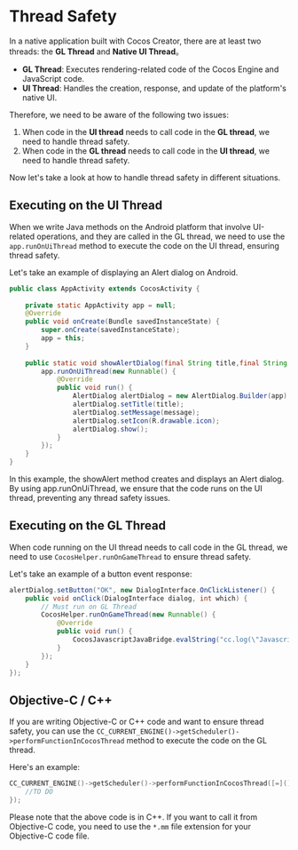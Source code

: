 # Thread Safety

In a native application built with Cocos Creator, there are at least two threads: the **GL Thread** and **Native UI Thread**。
- **GL Thread**: Executes rendering-related code of the Cocos Engine and JavaScript code.
- **UI Thread**: Handles the creation, response, and update of the platform's native UI.

Therefore, we need to be aware of the following two issues:
1. When code in the **UI thread** needs to call code in the **GL thread**, we need to handle thread safety.
2. When code in the **GL thread** needs to call code in the **UI thread**, we need to handle thread safety.

Now let's take a look at how to handle thread safety in different situations.

## Executing on the UI Thread

When we write Java methods on the Android platform that involve UI-related operations, and they are called in the GL thread, we need to use the `app.runOnUiThread` method to execute the code on the UI thread, ensuring thread safety.

Let's take an example of displaying an Alert dialog on Android.

```java
public class AppActivity extends CocosActivity {
    
    private static AppActivity app = null;
    @Override
    public void onCreate(Bundle savedInstanceState) {
        super.onCreate(savedInstanceState);
        app = this;
    }
    
    public static void showAlertDialog(final String title,final String message) {
        app.runOnUiThread(new Runnable() {
            @Override
            public void run() {
                AlertDialog alertDialog = new AlertDialog.Builder(app).create();
                alertDialog.setTitle(title);
                alertDialog.setMessage(message);
                alertDialog.setIcon(R.drawable.icon);
                alertDialog.show();
            }
        });
    }
}
```

In this example, the showAlert method creates and displays an Alert dialog. By using app.runOnUiThread, we ensure that the code runs on the UI thread, preventing any thread safety issues.

## Executing on the GL Thread

When code running on the UI thread needs to call code in the GL thread, we need to use `CocosHelper.runOnGameThread` to ensure thread safety.

Let's take an example of a button event response:

```java
alertDialog.setButton("OK", new DialogInterface.OnClickListener() {
    public void onClick(DialogInterface dialog, int which) {
        // Must run on GL Thread
        CocosHelper.runOnGameThread(new Runnable() {
            @Override
            public void run() {
                CocosJavascriptJavaBridge.evalString("cc.log(\"Javascript Java bridge!\")");
            }
        });
    }
});
```

## Objective-C / C++

If you are writing Objective-C or C++ code and want to ensure thread safety, you can use the `CC_CURRENT_ENGINE()->getScheduler()->performFunctionInCocosThread` method to execute the code on the GL thread.

Here's an example:

```c++
CC_CURRENT_ENGINE()->getScheduler()->performFunctionInCocosThread([=](){
    //TO DO
});
```

Please note that the above code is in C++. If you want to call it from Objective-C code, you need to use the `*.mm` file extension for your Objective-C code file.
